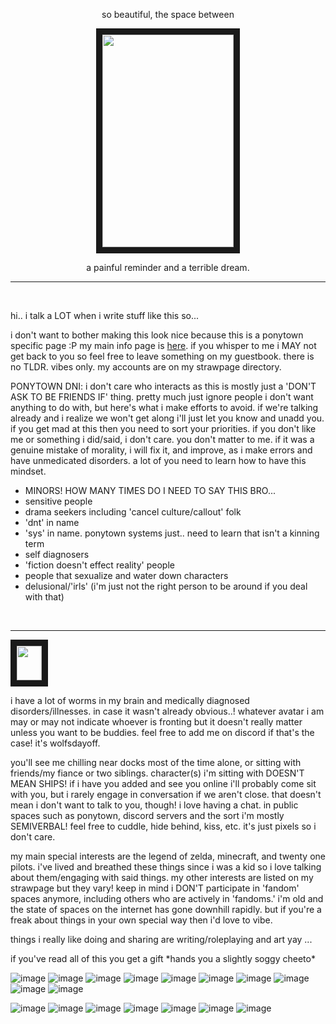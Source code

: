 <p align="center">so beautiful, the space between

<p align="center">
<img src="https://i.imgur.com/t4ksVXn.png" width="210" height="340" border="10"/>

<p align="center">a painful reminder and a terrible dream.

------

<br/>

hi.. i talk a LOT when i write stuff like this so...

i don't want to bother making this look nice because this is a ponytown specific page :P my main info page is [here](https://w0lf.straw.page).
if you whisper to me i MAY not get back to you so feel free to leave something on my guestbook.
there is no TLDR. vibes only. my accounts are on my strawpage directory.
<br/>

PONYTOWN DNI: i don't care who interacts as this is mostly just a 'DON'T ASK TO BE FRIENDS IF' thing. pretty much just ignore people i don't want anything to do with, but here's what i make efforts to avoid. if we're talking already and i realize we won't get along i'll just let you know and unadd you. if you get mad at this then you need to sort your priorities. if you don't like me or something i did/said, i don't care. you don't matter to me. if it was a genuine mistake of morality, i will fix it, and improve, as i make errors and have unmedicated disorders. a lot of you need to learn how to have this mindset.
* MINORS! HOW MANY TIMES DO I NEED TO SAY THIS BRO...
* sensitive people
* drama seekers including 'cancel culture/callout' folk
* 'dnt' in name
* 'sys' in name. ponytown systems just.. need to learn that isn't a kinning term
* self diagnosers
* 'fiction doesn't effect reality' people
* people that sexualize and water down characters
* delusional/'irls' (i'm just not the right person to be around if you deal with that)
<br/>

------

<p align="left">
<img src="https://enchantments.carrd.co/assets/images/gallery20/da85e56d.gif?v=976bb919" width="40" height="55" border="10"/>

i have a lot of worms in my brain and medically diagnosed disorders/illnesses. in case it wasn't already obvious..!
whatever avatar i am may or may not indicate whoever is fronting but it doesn't really matter unless you want to be buddies.
feel free to add me on discord if that's the case! it's wolfsdayoff.

you'll see me chilling near docks most of the time alone, or sitting with friends/my fiance or two siblings. character(s) i'm sitting with DOESN'T MEAN SHIPS! if i have you added and see you online i'll probably come sit with you, but i rarely engage in conversation if we aren't close. that doesn't mean i don't want to talk to you, though! i love having a chat. in public spaces such as ponytown, discord servers and the sort i'm mostly SEMIVERBAL!
feel free to cuddle, hide behind, kiss, etc. it's just pixels so i don't care.

my main special interests are the legend of zelda, minecraft, and twenty one pilots. i've lived and breathed these things since i was a kid so i love talking about them/engaging with said things. my other interests are listed on my strawpage but they vary! keep in mind i DON'T participate in 'fandom' spaces anymore, including others who are actively in 'fandoms.' i'm old and the state of spaces on the internet has gone downhill rapidly. but if you're a freak about things in your own special way then i'd love to vibe.

things i really like doing and sharing are writing/roleplaying and art yay ...

if you've read all of this you get a gift \*hands you a slightly soggy cheeto*

![image](https://adriansblinkiecollection.neocities.org/a11.gif) ![image](https://adriansblinkiecollection.neocities.org/a31.gif) ![image](https://adriansblinkiecollection.neocities.org/d28.gif) ![image](https://adriansblinkiecollection.neocities.org/d55.gif) ![image](https://adriansblinkiecollection.neocities.org/v26.gif) ![image](https://adriansblinkiecollection.neocities.org/f10.gif) ![image](https://adriansblinkiecollection.neocities.org/k9.gif) ![image](https://adriansblinkiecollection.neocities.org/24.gif) ![image](https://y2k.neocities.org/blinkiez/tumblr_pc38rqsNC61u4h28eo9_250.gif) ![image](https://64.media.tumblr.com/95dada123b36c1ea217aefa70e847b28/tumblr_pgvansSFu11sy5bqd_250.gifv) 

![image](https://adriansblinkiecollection.neocities.org/stamps/d41.gif) ![image](https://adriansblinkiecollection.neocities.org/stamps/e59.png) ![image](https://adriansblinkiecollection.neocities.org/stamps/a22.gif) ![image](https://adriansblinkiecollection.neocities.org/stamps/i9.jpg) ![image](https://adriansblinkiecollection.neocities.org/stamps/f19.png) ![image](https://adriansblinkiecollection.neocities.org/stamps/i11.jpg) ![image](https://adriansblinkiecollection.neocities.org/stamps/d10.png) 
